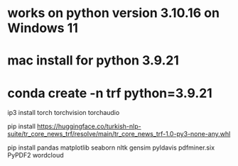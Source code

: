 # works on python version 3.10.16 on Windows 11

# mac install for python 3.9.21

# conda create -n trf python=3.9.21

ip3 install torch torchvision torchaudio

pip install https://huggingface.co/turkish-nlp-suite/tr_core_news_trf/resolve/main/tr_core_news_trf-1.0-py3-none-any.whl

pip install pandas matplotlib seaborn nltk gensim pyldavis pdfminer.six PyPDF2 wordcloud
